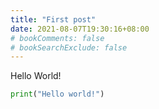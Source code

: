 ```yaml
---
title: "First post"
date: 2021-08-07T19:30:16+08:00
# bookComments: false
# bookSearchExclude: false
---
```


Hello World!

<!--more-->

```python
print("Hello world!")
```

